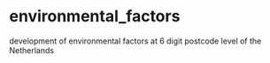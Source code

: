 # environmental_factors
development of environmental factors at 6 digit postcode level of the Netherlands
